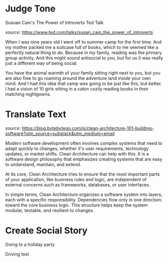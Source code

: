 # Judge Tone
Susuan Cain's The Power of Introverts Ted Talk

_source_: https://www.ted.com/talks/susan_cain_the_power_of_introverts

When I was nine years old I went off to summer camp for the first time. And my mother packed me a suitcase full of books, which to me seemed like a perfectly natural thing to do. Because in my family, reading was the primary group activity. And this might sound antisocial to you, but for us it was really just a different way of being social.

You have the animal warmth of your family sitting right next to you, but you are also free to go roaming around the adventure land inside your own mind. And I had this idea that camp was going to be just like this, but better. I had a vision of 10 girls sitting in a cabin cozily reading books in their matching nightgowns.

# Translate Text
_source_: https://blog.bytebytego.com/p/clean-architecture-101-building-software?utm_source=substack&utm_medium=email

Modern software development often involves complex systems that need to adapt quickly to changes, whether it's user requirements, technology updates, or market shifts. Clean Architecture can help with this. It is a software design philosophy that emphasizes creating systems that are easy to understand, maintain, and extend. 

At its core, Clean Architecture tries to ensure that the most important parts of your application, like business rules and logic, are independent of external concerns such as frameworks, databases, or user interfaces. 

In simple terms, Clean Architecture organizes a software system into layers, each with a specific responsibility. Dependencies flow only in one direction: toward the core business logic. This structure helps keep the system modular, testable, and resilient to changes.

# Create Social Story
Going to a holiday party

Driving test